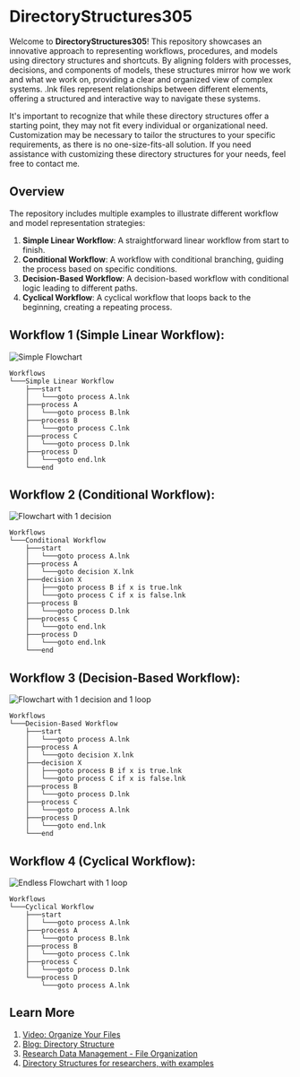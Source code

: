 # DirectoryStructures305

Welcome to **DirectoryStructures305**! This repository showcases an innovative approach to representing workflows, procedures, and models using directory structures and shortcuts. By aligning folders with processes, decisions, and components of models, these structures mirror how we work and what we work on, providing a clear and organized view of complex systems. .lnk files represent relationships between different elements, offering a structured and interactive way to navigate these systems.

It's important to recognize that while these directory structures offer a starting point, they may not fit every individual or organizational need. Customization may be necessary to tailor the structures to your specific requirements, as there is no one-size-fits-all solution. If you need assistance with customizing these directory structures for your needs, feel free to contact me.


## Overview

The repository includes multiple examples to illustrate different workflow and model representation strategies:

1. **Simple Linear Workflow**: A straightforward linear workflow from start to finish.
2. **Conditional Workflow**: A workflow with conditional branching, guiding the process based on specific conditions.
3. **Decision-Based Workflow**: A decision-based workflow with conditional logic leading to different paths.
4. **Cyclical Workflow**: A cyclical workflow that loops back to the beginning, creating a repeating process.


## Workflow 1 (Simple Linear Workflow): 

![Simple Flowchart](https://github.com/user-attachments/assets/693e2f85-45df-42b6-a3c3-78cd8603f2d0)

```plaintext
Workflows
└───Simple Linear Workflow
    ├───start
    │   └───goto process A.lnk
    ├───process A
    │   └───goto process B.lnk
    ├───process B
    │   └───goto process C.lnk
    ├───process C
    │   └───goto process D.lnk
    ├───process D
    │   └───goto end.lnk
    └───end
```

## Workflow 2 (Conditional Workflow):

![Flowchart with 1 decision](https://github.com/user-attachments/assets/e6683b9e-2e1f-4c27-a45d-e3c2ae78f0c9)

```plaintext
Workflows
└───Conditional Workflow
    ├───start
    │   └───goto process A.lnk
    ├───process A
    │   └───goto decision X.lnk
    ├───decision X
    │   ├───goto process B if x is true.lnk
    │   └───goto process C if x is false.lnk
    ├───process B
    │   └───goto process D.lnk
    ├───process C
    │   └───goto end.lnk
    ├───process D
    │   └───goto end.lnk
    └───end

```

## Workflow 3 (Decision-Based Workflow):

![Flowchart with 1 decision and 1 loop](https://github.com/user-attachments/assets/f67d9494-f131-4855-a21e-8ede25c8a84d)

```plaintext
Workflows
└───Decision-Based Workflow
    ├───start
    │   └───goto process A.lnk
    ├───process A
    │   └───goto decision X.lnk
    ├───decision X
    │   ├───goto process B if x is true.lnk
    │   └───goto process C if x is false.lnk
    ├───process B
    │   └───goto process D.lnk
    ├───process C
    │   └───goto process A.lnk
    ├───process D
    │   └───goto end.lnk
    └───end
```

## Workflow 4 (Cyclical Workflow):

![Endless Flowchart with 1 loop](https://github.com/user-attachments/assets/c2332b68-2b52-454c-81e4-d020f206aa36)

```plaintext
Workflows
└───Cyclical Workflow
    ├───start
    │   └───goto process A.lnk
    ├───process A
    │   └───goto process B.lnk
    ├───process B
    │   └───goto process C.lnk
    ├───process C
    │   └───goto process D.lnk
    └───process D
        └───goto process A.lnk
```
## Learn More

1. [Video: Organize Your Files](https://datamanagement.hms.harvard.edu/plan-design/directory-structure)
2. [Blog: Directory Structure](https://dpbestflow.org/file-management/directory-structure)
3. [Research Data Management - File Organization](https://guides.nyu.edu/data_management/file-org)
4. [Directory Structures for researchers, with examples](https://ubco-biology.github.io/Procedures-and-Guidelines/directory-structures.html)

